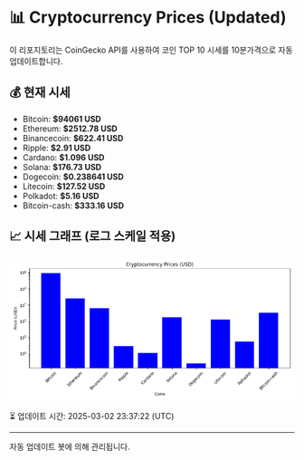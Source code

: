 
# 📊 Cryptocurrency Prices (Updated)

이 리포지토리는 CoinGecko API를 사용하여 코인 TOP 10 시세를 10분가격으로 자동 업데이트합니다.

## 💰 현재 시세
- Bitcoin: **$94061 USD**
- Ethereum: **$2512.78 USD**
- Binancecoin: **$622.41 USD**
- Ripple: **$2.91 USD**
- Cardano: **$1.096 USD**
- Solana: **$176.73 USD**
- Dogecoin: **$0.238641 USD**
- Litecoin: **$127.52 USD**
- Polkadot: **$5.16 USD**
- Bitcoin-cash: **$333.16 USD**

## 📈 시세 그래프 (로그 스케일 적용)
![Crypto Prices](crypto_prices.png)

⏳ 업데이트 시간: 2025-03-02 23:37:22 (UTC)

---
자동 업데이트 봇에 의해 관리됩니다.
